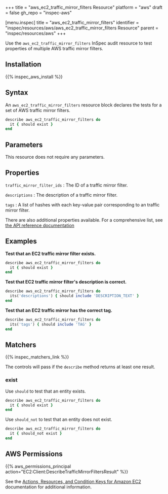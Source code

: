 +++
title = "aws_ec2_traffic_mirror_filters Resource"
platform = "aws"
draft = false
gh_repo = "inspec-aws"

[menu.inspec]
title = "aws_ec2_traffic_mirror_filters"
identifier = "inspec/resources/aws/aws_ec2_traffic_mirror_filters Resource"
parent = "inspec/resources/aws"
+++

Use the `aws_ec2_traffic_mirror_filters` InSpec audit resource to test properties of multiple AWS traffic mirror filters.

## Installation

{{% inspec_aws_install %}}

## Syntax

An `aws_ec2_traffic_mirror_filters` resource block declares the tests for a set of AWS traffic mirror filters.

```ruby
describe aws_ec2_traffic_mirror_filters do
  it { should exist }
end
```

## Parameters

This resource does not require any parameters.

## Properties

`traffic_mirror_filter_ids`
: The ID of a traffic mirror filter.

`descriptions`
: The description of a traffic mirror filter.

`tags`
: A list of hashes with each key-value pair corresponding to an traffic mirror filter.

There are also additional properties available. For a comprehensive list, see [the API reference documentation](https://docs.aws.amazon.com/AWSEC2/latest/APIReference/API_TrafficMirrorFilter.html)

## Examples

**Test that an EC2 traffic mirror filter exists.**

```ruby
describe aws_ec2_traffic_mirror_filters do
  it { should exist }
end
```

**Test that EC2 traffic mirror filter's description is correct.**

```ruby
describe aws_ec2_traffic_mirror_filters do
  its('descriptions') { should include 'DESCRIPTION_TEXT' }
end
```

**Test that an EC2 traffic mirror has the correct tag.**

```ruby
describe aws_ec2_traffic_mirror_filters do
  its('tags') { should include 'TAG' }
end
```

## Matchers

{{% inspec_matchers_link %}}

The controls will pass if the `describe` method returns at least one result.

### exist

Use `should` to test that an entity exists.

```ruby
describe aws_ec2_traffic_mirror_filters do
  it { should exist }
end
```

Use `should_not` to test that an entity does not exist.

```ruby
describe aws_ec2_traffic_mirror_filters do
  it { should_not exist }
end
```

## AWS Permissions

{{% aws_permissions_principal action="EC2:Client:DescribeTrafficMirrorFiltersResult" %}}

See the [Actions, Resources, and Condition Keys for Amazon EC2](https://docs.aws.amazon.com/IAM/latest/UserGuide/list_amazonec2.html) documentation for additional information.
